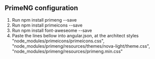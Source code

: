 ## PrimeNG configuration

1. Run npm install primeng --save
2. Run npm install primeicons --save
3. Run npm install font-aweseome --save
4. Paste the lines bellow into angular.json, at the architect styles
    "node_modules/primeicons/primeicons.css",
    "node_modules/primeng/resources/themes/nova-light/theme.css",
    "node_modules/primeng/resources/primeng.min.css"
